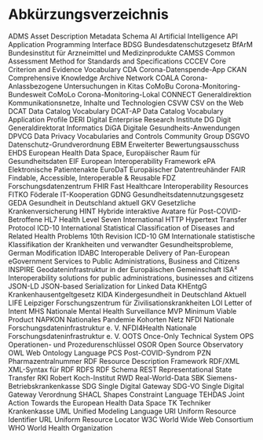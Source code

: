 # Abkürzungsverzeichnis
ADMS			Asset Description Metadata Schema
AI			Artificial Intelligence
API			Application Programming Interface
BDSG			Bundesdatenschutzgesetz
BfArM		Bundesinstitut für Arzneimittel und Medizinprodukte
CAMSS		Common Assessment Method for Standards and Specifications
CCCEV			Core Criterion and Evidence Vocabulary
CDA			Corona-Datenspende-App
CKAN			Comprehensive Knowledge Archive Network
COALA		Corona-Anlassbezogene Untersuchungen in Kitas
CoMoBu		Corona-Monitoring-Bundesweit
CoMoLo		Corona-Monitoring-Lokal
CONNECT		Generaldirektion Kommunikationsnetze, Inhalte und Technologien
CSVW			CSV on the Web
DCAT			Data Catalog Vocabulary
DCAT-AP		Data Catalog Vocabulary Application Profile
DERI			Digital Enterprise Research Institute
DG Digit		Generaldirektorat Informatics 
DiGA			Digitale Gesundheits-Anwendungen
DPVCG		Data Privacy Vocabularies and Controls Community Group
DSGVO		Datenschutz-Grundverordnung
EBM			Erweiterter Bewertungsausschuss
EHDS			European Health Data Space, Europäischer Raum für Gesundheitsdaten
EIF			European Interoperability Framework
ePA			Elektronische Patientenakte
EuroDaT		Europäischer Datentreuhänder
FAIR			Findable, Accessible, Interoperable & Reusable
FDZ 			Forschungsdatenzentrum
FHIR			Fast Healthcare Interoperability Resources
FITKO			Föderale IT-Kooperation
GDNG		Gesundheitsdatennutzungsgesetz
GEDA			Gesundheit in Deutschland aktuell
GKV			Gesetzliche Krankenversicherung
HINT			Hybride interaktive Avatare für Post-COVID-Betroffene
HL7			Health Level Seven International
HTTP			Hypertext Transfer Protocol
ICD-10		International Statistical Classification of Diseases and Related Health Problems 10th Revision
ICD-10 GM		Internationale statistische Klassifikation der Krankheiten und verwandter Gesundheitsprobleme, German Modification
IDABC		Interoperable Delivery of Pan-European eGovernment Services to Public Administrations, Business and Citizens
INSPIRE		Geodateninfrastruktur in der Europäischen Gemeinschaft
ISA²			Interoperability solutions for public administrations, businesses and citizens
JSON-LD		JSON-based Serialization for Linked Data
KHEntgG 		Krankenhausentgeltgesetz
KIDA			Kindergesundheit in Deutschland Aktuell
LIFE			Leipziger Forschungszentrum für Zivilisationskrankheiten
LOI			Letter of Intent
MHS			Nationale Mental Health Surveillance
MVP			Minimum Viable Product
NAPKON		Nationales Pandemie Kohorten Netz
NFDI			Nationale Forschungsdateninfrastruktur e. V.
NFDI4Health	Nationale Forschungsdateninfrastruktur e. V.
OOTS			Once-Only Technical System
OPS			Operationen- und Prozedurenschlüssel
OSOR			Open Source Observatory
OWL			Web Ontology Language
PCS			Post-COVID-Syndrom
PZN			Pharmazentralnummer
RDF			Resource Description Framework
RDF/XML		XML-Syntax für RDF
RDFS			RDF Schema
REST			Representational State Transfer
RKI			Robert Koch-Institut
RWD			Real-World-Data
SBK			Siemens-Betriebskrankenkasse
SDG			Single Digital Gateway
SDG-VO		Single Digital Gateway Verordnung
SHACL		Shapes Constraint Language
TEHDAS		Joint Action Towards the European Health Data Space
TK			Techniker Krankenkasse
UML			Unified Modeling Language
URI			Uniform Resource Identifier
URL			Uniform Resource Locator
W3C			World Wide Web Consortium
WHO			World Health Organization
